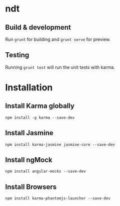 # ndt

## Build & development

Run `grunt` for building and `grunt serve` for preview.

## Testing

Running `grunt test` will run the unit tests with karma.


# Installation

## Install Karma globally
```
npm install -g karma --save-dev
```

## Install Jasmine
``
npm install karma-jasmine jasmine-core --save-dev
``

## Install ngMock
```
npm install angular-mocks --save-dev
```

## Install Browsers
```
npm install karma-phantomjs-launcher --save-dev
```



